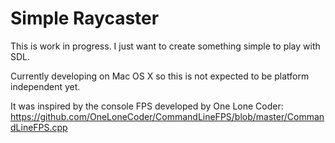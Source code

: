 # Simple Raycaster

This is work in progress. I just want to create something simple to play with SDL.

Currently developing on Mac OS X so this is not expected to be platform independent yet.

It was inspired by the console FPS developed by One Lone Coder: https://github.com/OneLoneCoder/CommandLineFPS/blob/master/CommandLineFPS.cpp
